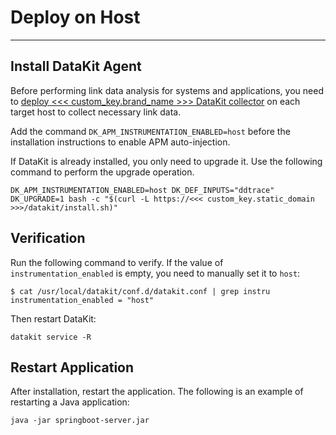 # Deploy on Host
---

## Install DataKit Agent

Before performing link data analysis for systems and applications, you need to [deploy <<< custom_key.brand_name >>> DataKit collector](../../../datakit/datakit-install.md) on each target host to collect necessary link data.

Add the command `DK_APM_INSTRUMENTATION_ENABLED=host` before the installation instructions to enable APM auto-injection.

If DataKit is already installed, you only need to upgrade it. Use the following command to perform the upgrade operation.

```
DK_APM_INSTRUMENTATION_ENABLED=host DK_DEF_INPUTS="ddtrace" DK_UPGRADE=1 bash -c "$(curl -L https://<<< custom_key.static_domain >>>/datakit/install.sh)"
```

## Verification

Run the following command to verify. If the value of `instrumentation_enabled` is empty, you need to manually set it to `host`:

```
$ cat /usr/local/datakit/conf.d/datakit.conf | grep instru
instrumentation_enabled = "host"
```

Then restart DataKit:

```
datakit service -R
```

## Restart Application

After installation, restart the application. The following is an example of restarting a Java application:

```
java -jar springboot-server.jar
```